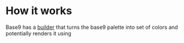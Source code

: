 # How it works

Base9 has a [builder](https://github.com/base9-theme/base9-builder) that turns the base9 palette into set of colors and potentially renders it using 